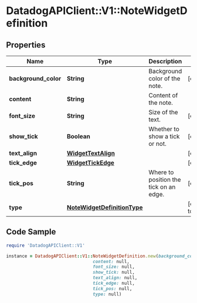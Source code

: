 # DatadogAPIClient::V1::NoteWidgetDefinition

## Properties

Name | Type | Description | Notes
------------ | ------------- | ------------- | -------------
**background_color** | **String** | Background color of the note. | [optional] 
**content** | **String** | Content of the note. | 
**font_size** | **String** | Size of the text. | [optional] 
**show_tick** | **Boolean** | Whether to show a tick or not. | [optional] 
**text_align** | [**WidgetTextAlign**](WidgetTextAlign.md) |  | [optional] 
**tick_edge** | [**WidgetTickEdge**](WidgetTickEdge.md) |  | [optional] 
**tick_pos** | **String** | Where to position the tick on an edge. | [optional] 
**type** | [**NoteWidgetDefinitionType**](NoteWidgetDefinitionType.md) |  | [default to &#39;note&#39;]

## Code Sample

```ruby
require 'DatadogAPIClient::V1'

instance = DatadogAPIClient::V1::NoteWidgetDefinition.new(background_color: null,
                                 content: null,
                                 font_size: null,
                                 show_tick: null,
                                 text_align: null,
                                 tick_edge: null,
                                 tick_pos: null,
                                 type: null)
```


